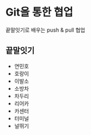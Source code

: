 # Git을 통한 협업
끝말잇기로 배우는 push & pull 협업

## 끝말잇기
- 연민호
- 호랑이
- 이발소
- 소방차
- 차두리
- 리어카
- 카센터
- 터미널
- 널뛰기